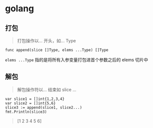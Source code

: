 # golang

## 打包
> 打包操作以... 开头，如... Type
```golang
func append(slice []Type, elems ...Type) []Type
```
`elems ...Type` 指的是将所有入参变量打包进首个参数之后的 elems 切片中

## 解包
> 解包操作符以... 结束如 slice ...
```golang
var slice1 = []int{1,2,3,4}
var slice2 = []int{5,6}
slice3 := append(slice1, slice2...)
fmt.Println(slice3)
```
> [1 2 3 4 5 6]

